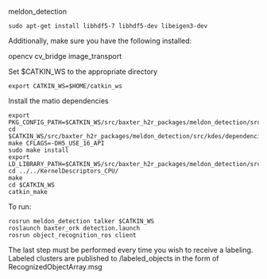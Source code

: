 meldon_detection

```
sudo apt-get install libhdf5-7 libhdf5-dev libeigen3-dev
```

Additionally, make sure you have the following installed:

opencv
cv_bridge
image_transport

Set $CATKIN_WS to the appropriate directory 
```
export CATKIN_WS=$HOME/catkin_ws
```

Install the matio dependencies
```
export PKG_CONFIG_PATH=$CATKIN_WS/src/baxter_h2r_packages/meldon_detection/src/kdes/dependencies/matio:$PKG_CONFIG_PATH
cd $CATKIN_WS/src/baxter_h2r_packages/meldon_detection/src/kdes/dependencies/matio
make CFLAGS=-DH5_USE_16_API
sudo make install
export LD_LIBRARY_PATH=$CATKIN_WS/src/baxter_h2r_packages/meldon_detection/src/kdes/dependencies/matio/src/.libs:$LD_LIBRARY_PATH
cd ../../KernelDescriptors_CPU/
make
cd $CATKIN_WS
catkin_make
```

<Everything should now be built>

To run:
```
rosrun meldon_detection talker $CATKIN_WS
roslaunch baxter_ork detection.launch
rosrun object_recognition_ros client
```

The last step must be performed every time you wish to receive a labeling.
Labeled clusters are published to /labeled_objects in the form of RecognizedObjectArray.msg